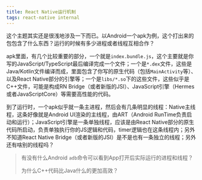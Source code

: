 ```yaml
---
title: React Native运行机制
tags: react-native internal
---
```


这个主题其实还是很浅地涉及一下而已。以Android一个apk为例，这个打出来的包包含了什么东西？运行的时候有多少进程或者线程互相合作？

apk里面，有几个比较重要的部分，一个就是`index.bundle.js`，这个主要就是你写的JavaScript/TypeScript最后编译完成一个文件；一个是`*.dex`文件，这些是Java/Kotlin文件编译而成，里面包含了你写的原生代码（包括`MainActivity`等）、以及React Native部分的引擎等；一个是`libs/*.so`下的这些文件，这些似乎是C++文件，可能是构成RN Bridge（或者新版的JSI）、JavaScript引擎（Hermes或者JavaScriptCore）等需要高性能的代码。

到了运行时，一个apk似乎就一条主进程，然后会有几条明显的线程：Native主线程，这条好像就是Android UI渲染的主线程，由ART（Android RunTime负责启动和运行）；JavaScript引擎是一条单独线程，应该是由React Native部分的原生代码所启动，负责单独执行你的JS逻辑和代码，timer逻辑也在这条线程内；另外不知道React Native Bridge（或者新版的JSI）是不是也有一条独立的线程；另外还有啥别的线程吗？

> 有没有什么Android `adb`命令可以看到App打开后实际运行的进程和线程？
> 
> 为什么C++代码比Java什么的更加高效？
